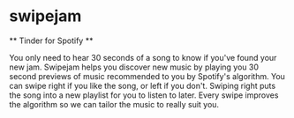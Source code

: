 # swipejam
** Tinder for Spotify **

You only need to hear 30 seconds of a song to know if you've found your new jam. Swipejam helps you discover new music
by playing you 30 second previews of music recommended to you by Spotify's algorithm. You can swipe right if you like the
song, or left if you don't. Swiping right puts the song into a new playlist for you to listen to later. Every swipe
improves the algorithm so we can tailor the music to really suit you.

